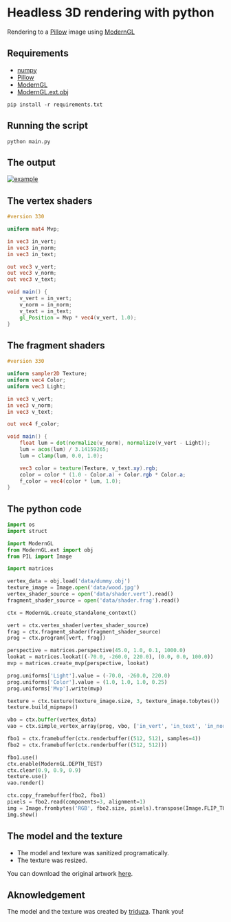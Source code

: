 # Headless 3D rendering with python

Rendering to a [Pillow](https://github.com/python-pillow/Pillow) image using [ModernGL](https://github.com/cprogrammer1994/ModernGL)

## Requirements

- [numpy](https://github.com/numpy/numpy)
- [Pillow](https://github.com/python-pillow/Pillow)
- [ModernGL](https://github.com/cprogrammer1994/ModernGL)
- [ModernGL.ext.obj](https://github.com/cprogrammer1994/ModernGL.ext.obj)

```shell
pip install -r requirements.txt
```

## Running the script

```shell
python main.py
```

## The output

[![example](https://raw.githubusercontent.com/cprogrammer1994/Headless-rendering-with-python/master/data/example.png)](https://github.com/cprogrammer1994/Headless-rendering-with-python/blob/master/data/example.png)

## The vertex shaders

```glsl
#version 330

uniform mat4 Mvp;

in vec3 in_vert;
in vec3 in_norm;
in vec3 in_text;

out vec3 v_vert;
out vec3 v_norm;
out vec3 v_text;

void main() {
	v_vert = in_vert;
	v_norm = in_norm;
	v_text = in_text;
	gl_Position = Mvp * vec4(v_vert, 1.0);
}

```

## The fragment shaders

```glsl
#version 330

uniform sampler2D Texture;
uniform vec4 Color;
uniform vec3 Light;

in vec3 v_vert;
in vec3 v_norm;
in vec3 v_text;

out vec4 f_color;

void main() {
    float lum = dot(normalize(v_norm), normalize(v_vert - Light));
    lum = acos(lum) / 3.14159265;
    lum = clamp(lum, 0.0, 1.0);

    vec3 color = texture(Texture, v_text.xy).rgb;
    color = color * (1.0 - Color.a) + Color.rgb * Color.a;
    f_color = vec4(color * lum, 1.0);
}
```

## The python code

```python
import os
import struct

import ModernGL
from ModernGL.ext import obj
from PIL import Image

import matrices

vertex_data = obj.load('data/dummy.obj')
texture_image = Image.open('data/wood.jpg')
vertex_shader_source = open('data/shader.vert').read()
fragment_shader_source = open('data/shader.frag').read()

ctx = ModernGL.create_standalone_context()

vert = ctx.vertex_shader(vertex_shader_source)
frag = ctx.fragment_shader(fragment_shader_source)
prog = ctx.program([vert, frag])

perspective = matrices.perspective(45.0, 1.0, 0.1, 1000.0)
lookat = matrices.lookat((-70.0, -260.0, 220.0), (0.0, 0.0, 100.0))
mvp = matrices.create_mvp(perspective, lookat)

prog.uniforms['Light'].value = (-70.0, -260.0, 220.0)
prog.uniforms['Color'].value = (1.0, 1.0, 1.0, 0.25)
prog.uniforms['Mvp'].write(mvp)

texture = ctx.texture(texture_image.size, 3, texture_image.tobytes())
texture.build_mipmaps()

vbo = ctx.buffer(vertex_data)
vao = ctx.simple_vertex_array(prog, vbo, ['in_vert', 'in_text', 'in_norm'])

fbo1 = ctx.framebuffer(ctx.renderbuffer((512, 512), samples=4))
fbo2 = ctx.framebuffer(ctx.renderbuffer((512, 512)))

fbo1.use()
ctx.enable(ModernGL.DEPTH_TEST)
ctx.clear(0.9, 0.9, 0.9)
texture.use()
vao.render()

ctx.copy_framebuffer(fbo2, fbo1)
pixels = fbo2.read(components=3, alignment=1)
img = Image.frombytes('RGB', fbo2.size, pixels).transpose(Image.FLIP_TOP_BOTTOM)
img.show()
```

## The model and the texture

- The model and texture was sanitized programatically.
- The texture was resized.

You can download the original artwork [here](https://www.turbosquid.com/3d-models/free-obj-mode-dummy/662719).

## Aknowledgement

The model and the texture was created by [triduza](https://www.turbosquid.com/Search/Artists/triduza). Thank you!

